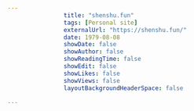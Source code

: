 ---
                title: "shenshu.fun"
                tags: [Personal site]
                externalUrl: "https://shenshu.fun/"
                date: 1979-08-08
                showDate: false
                showAuthor: false
                showReadingTime: false
                showEdit: false
                showLikes: false
                showViews: false
                layoutBackgroundHeaderSpace: false
                ---
